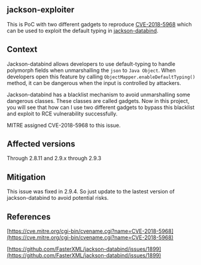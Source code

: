 ## jackson-exploiter
This is PoC with two different gadgets to reproduce [CVE-2018-5968](https://cve.mitre.org/cgi-bin/cvename.cgi?name=CVE-2018-5968 "CVE-2018-5968") which can be used to exploit the default typing in [jackson-databind](https://github.com/FasterXML/jackson-databind/).

## Context
Jackson-databind allows developers to use default-typing to handle polymorph fields when unmarshalling the `json` to `Java Object`. When developers open this feature by calling `ObjectMapper.enableDefaultTyping()` method, it can be dangerous when the input is controlled by attackers.

Jackson-databind has a blacklist mechanism to avoid unmarshalling some dangerous classes. These classes are called gadgets. Now in this project, you will see that how can I use two different gadgets to bypass this blacklist and exploit to RCE vulnerability successfully.

MITRE assigned CVE-2018-5968 to this issue.

## Affected versions

Through 2.8.11 and 2.9.x through 2.9.3

## Mitigation
This issue was fixed in 2.9.4. So just update to the lastest version of jackson-databind to avoid potential risks.

## References
[https://cve.mitre.org/cgi-bin/cvename.cgi?name=CVE-2018-5968](https://cve.mitre.org/cgi-bin/cvename.cgi?name=CVE-2018-5968)

[https://github.com/FasterXML/jackson-databind/issues/1899](https://github.com/FasterXML/jackson-databind/issues/1899)